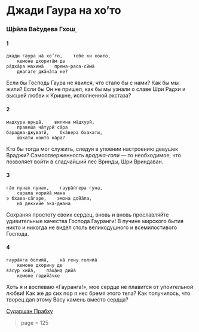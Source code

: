 # Джади Гаура на хо’то

### Ш́рӣла Ва̄судева Гхош̣

#### 1

    джади гаура на̄ хо’то,    тобе ки хоито,
        кемоне дхорита̄м де
    ра̄дха̄ра махима̄    према-раса-сӣма̄
        джагате джа̄на̄та ке?

Если бы Господь Гаура не явился, что стало бы с нами? Как бы мы жили? Если бы Он не пришел, как бы мы узнали о славе Шри Радхи и высшей любви к Кришне, исполненной экстаза?

#### 2

    мадхура вр̣нда̄,    випина ма̄дхурӣ,
        правеш́а ча̄турӣ са̄ра
    бараджа-джуватӣ,    бха̄вера бхакати,
        ш́акати хоито ка̄ра?

Кто бы тогда мог служить, следуя в упоении настроению девушек Враджи? Самоотверженность *враджа-гопи* — то необходимое, что позволяет войти в сладчайший лес Вринды, Шри Вриндаван.

#### 3

    га̄о пунах̣ пунах̣,    гаура̄н̇гера гун̣а,
        сарала корийа̄ мана
    э бхава-са̄гаре,    эмона дойа̄ла,
        на̄ декхийе эка-джана

Сохраняя простоту своих сердец, вновь и вновь прославляйте удивительные качества Господа Гауранги! В пучине мирского бытия никто и никогда не видел столь великодушного и всемилостивого Господа.

#### 4

    гаура̄н̇га болийа̄,    на̄ гену голийа̄
        кемоне дхорину де
    ва̄сур хийа̄,    па̄ш̣а̄н̣а дийа̄
        кемоне год̣ийа̄чхе

Хоть я и воспеваю «Гауранга!», мое сердце не плавится от упоительной любви! Как же до сих пор я нес бремя этого тела? Как получилось, что творец дал этому Васу камень вместо сердца?

[Сударшан Прабху](https://soundcloud.com/bharatimaharaj/sudarshan-prabhu-jadi-gaura-na)


> page = 125